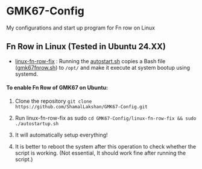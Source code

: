 # GMK67-Config
My configurations and start up program for Fn row on Linux

## Fn Row in Linux (Tested in Ubuntu 24.XX)
- [linux-fn-row-fix](./linux-fn-row-fix/) : Running the [autostart.sh](./linux-fn-row-fix/autostartup.sh) copies a Bash file ([gmk67fnrow.sh](./linux-fn-row-fix/assets/gmk67fnrow.sh)) to ```/opt/``` and make it execute at system bootup using systemd.

#### To enable Fn Row of GMK67 on Ubuntu:
1. Clone the repository
   ```git clone https://github.com/ShamalLakshan/GMK67-Config.git```

2. Run linux-fn-row-fix as sudo 
   ```cd GMK67-Config/linux-fn-row-fix && sudo ./autostartup.sh```

3. It will automatically setup everything!
4. It is better to reboot the system after this operation to check whether the script is working. (Not essential, It should work fine after running the script.)

